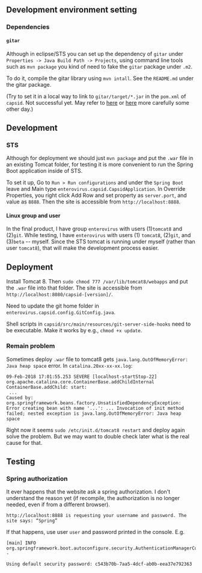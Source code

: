 ## Development environment setting

### Dependencies

#### `gitar`

Although in eclipse/STS you can set up the dependency of `gitar` under `Properties -> Java Build Path -> Projects`, using command line tools such as `mvn package` you kind of need to fake the `gitar` package under `.m2`.

To do it, compile the gitar library using `mvn intall`. See the `README.md` under the gitar package.

(Try to set it in a local way to link to `gitar/target/*.jar` in the `pom.xml` of `capsid`. Not successful yet. May refer to [here](https://stackoverflow.com/questions/2229757/maven-add-a-dependency-to-a-jar-by-relative-path) or [here](https://maven.apache.org/settings.html) more carefully some other day.)

## Development

### STS

Although for deployment we should just `mvn package` and put the `.war` file in an existing Tomcat folder, for testing it is more convenient to run the Spring Boot application inside of STS.

To set it up, Go to `Run > Run configurations` and under the `Spring Boot` leave and Main type `enterovirus.capsid.CapsidApplication`. In Override Properties, you right click Add Row and set property as `server.port`, and value as `8888`. Then the site is accessible from `http://localhost:8888`.

#### Linux group and user

In the final product, I have group `enterovirus` with users (1)`tomcat8` and (2)`git`. While testing, I have `enterovirus` with users (1) `tomcat8`, (2)`git`, and (3)`beta` -- myself. Since the STS tomcat is running under myself (rather than user `tomcat8`), that will make the development process easier.

## Deployment

Install Tomcat 8. Then `sudo chmod 777 /var/lib/tomcat8/webapps` and put the `.war` file into that folder. The site is accessible from `http://localhost:8080/capsid-[version]/`.

Need to update the git home folder in `enterovirus.capsid.config.GitConfig.java`.

Shell scripts in `capsid/src/main/resources/git-server-side-hooks` need to be executable. Make it works by e.g., `chmod +x update`.

### Remain problem

Sometimes deploy `.war` file to tomcat8 gets `java.lang.OutOfMemoryError: Java heap space` error. In `catalina.20xx-xx-xx.log`:

```
09-Feb-2018 17:01:55.253 SEVERE [localhost-startStop-22] org.apache.catalina.core.ContainerBase.addChildInternal ContainerBase.addChild: start:
 ...
Caused by: org.springframework.beans.factory.UnsatisfiedDependencyException: Error creating bean with name '...': ... Invocation of init method failed; nested exception is java.lang.OutOfMemoryError: Java heap space
```

Right now it seems `sudo /etc/init.d/tomcat8 restart` and deploy again solve the problem. But we may want to double check later what is the real cause for that.

## Testing

### Spring authorization

It ever happens that the website ask a spring authorization. I don't understand the reason yet (if recompile, the authorization is no longer needed, even if from a different browser).

```
http://localhost:8888 is requesting your username and password. The site says: “Spring”
```

If that happens, use user `user` and password printed in the console. E.g.

```
[main] INFO org.springframework.boot.autoconfigure.security.AuthenticationManagerConfiguration -

Using default security password: c543b70b-7aa5-4dcf-ab0b-eea37e792363
```
